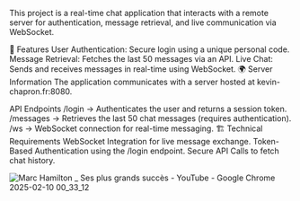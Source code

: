 This project is a real-time chat application that interacts with a remote server for authentication, message retrieval, and live communication via WebSocket.

🔹 Features
User Authentication: Secure login using a unique personal code.
Message Retrieval: Fetches the last 50 messages via an API.
Live Chat: Sends and receives messages in real-time using WebSocket.
🌍 Server Information
The application communicates with a server hosted at kevin-chapron.fr:8080.

API Endpoints
/login → Authenticates the user and returns a session token.
/messages → Retrieves the last 50 chat messages (requires authentication).
/ws → WebSocket connection for real-time messaging.
🏗️ Technical Requirements
WebSocket Integration for live message exchange.
Token-Based Authentication using the /login endpoint.
Secure API Calls to fetch chat history.

![Marc Hamilton _ Ses plus grands succès - YouTube - Google Chrome 2025-02-10 00_33_12](https://github.com/user-attachments/assets/fad24fb2-b32b-473a-938b-0c8aa79fe5b9)
